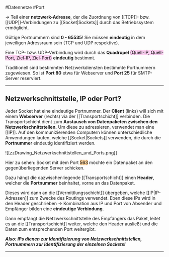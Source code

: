 #Datennetze #Port 


-> Teil einer **netzwerk-Adresse**, der die Zuordnung von [[TCP]]- bzw. [[UDP]]-Verbindungen zu [[Socket|Sockets]] durch das Betriebssystem ermöglicht.

Gültige Portnummern sind **0 - 65535**!
Sie müssen **eindeutig** in dem jeweiligen Adressraum sein (TCP und UDP respektive).

Eine TCP- bzw. UDP-Verbindung wird durch das **Quadrupel** <mark style="background: #FFB8EBA6;">(Quell-IP, Quell-Port, Ziel-IP, Ziel-Port)</mark> **eindeutig** bestimmt.

Traditionell sind bestimmten Netzwerkdiensten bestimmte Portnummern zugewiesen. So ist **Port 80** etwa für Webserver und **Port 25** für SMTP-Server reserviert.

___


## Netzwerkschnittstelle, IP oder Port?

Jeder Socket hat eine eindeutige Portnummer. Der **Client** (links) will sich mit einem **Webserver** (rechts) via der [[Transportschicht]] verbinden. Die Transportschicht dient zum **Austausch von Datenpaketen zwischen den Netzwerkschnittstellen.** Um diese zu adressieren, verwendet man eine [[IP]]. Auf den kommunizierenden Computern können unterschiedliche Anwendungen laufen, welche [[Socket|Sockets]] verwenden, die durch die **Portnummer** eindeutig identifiziert werden.


![[zzDrawing_Netzwerkschnittstellen_und_Ports.png]]

Hier zu sehen: Socket mit dem Port <mark style="background: #FFB86CA6;">563</mark> möchte ein Datenpaket an den gegenüberliegenden Server schicken. 

Dazu hängt die dazwischenliegende [[Transportschicht]] einen **Header**, welcher die **Portnummer** beinhaltet, vorne an das Datenpaket. 

Dieses wird dann an die  [[Vermittlungsschicht]] übergeben, welche [[IP|IP-Adressen]] zum Zwecke des Routings verwendet. Eben diese IPs wird in den Header geschrieben -> Kombination aus IP und Port von Absender und Empfänger bilden eine **eindeutige Verbindung**.

Dann empfängt die Netzwerkschnittstelle des Empfängers das Paket, leitet es an die [[Transportschicht]] weiter, welche den Header ausließt und die Daten zum entsprechenden Port weitergibt.

***Also: 
IPs dienen zur Identifizierung von Netzwerkschnittstellen, 
Portnummern zur Identifizierung der einzelnen Sockets!***

____

